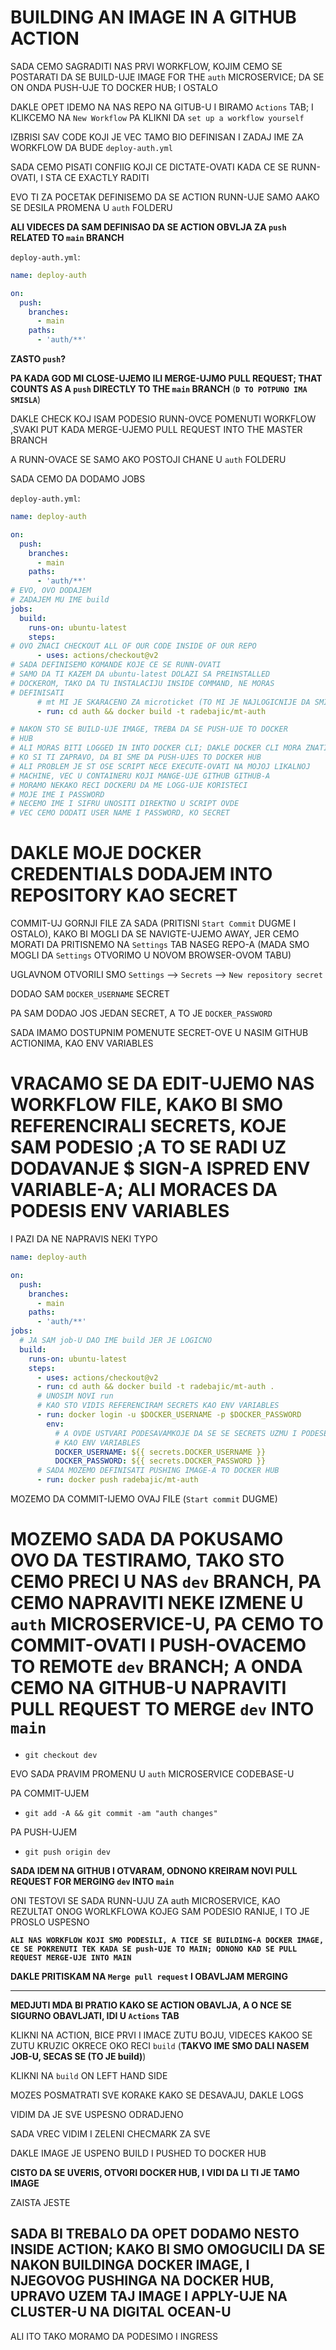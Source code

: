 # BUILDING AN IMAGE IN A GITHUB ACTION

SADA CEMO SAGRADITI NAS PRVI WORKFLOW, KOJIM CEMO SE POSTARATI DA SE BUILD-UJE IMAGE FOR THE `auth` MICROSERVICE; DA SE ON ONDA PUSH-UJE TO DOCKER HUB; I OSTALO

DAKLE OPET IDEMO NA NAS REPO NA GITUB-U I BIRAMO `Actions` TAB; I KLIKCEMO NA `New Workflow` PA KLIKNI DA `set up a workflow yourself`

IZBRISI SAV CODE KOJI JE VEC TAMO BIO DEFINISAN I ZADAJ IME ZA WORKFLOW DA BUDE `deploy-auth.yml`

SADA CEMO PISATI CONFIIG KOJI CE DICTATE-OVATI KADA CE SE RUNN-OVATI, I STA CE EXACTLY RADITI

EVO TI ZA POCETAK DEFINISEMO DA SE ACTION RUNN-UJE SAMO AAKO SE DESILA PROMENA U `auth` FOLDERU

**ALI VIDECES DA SAM DEFINISAO DA SE ACTION OBVLJA ZA `push` RELATED TO `main` BRANCH**

`deploy-auth.yml`:

```yml
name: deploy-auth

on:
  push:
    branches:
      - main
    paths:
      - 'auth/**'
```

**ZASTO `push`?**

**PA KADA GOD MI CLOSE-UJEMO ILI MERGE-UJMO PULL REQUEST; THAT COUNTS AS A `push` DIRECTLY TO THE `main` BRANCH** (**`D TO POTPUNO IMA SMISLA`**)

DAKLE CHECK KOJ ISAM PODESIO RUNN-OVCE POMENUTI WORKFLOW ,SVAKI PUT KADA MERGE-UJEMO PULL REQUEST INTO THE MASTER BRANCH

A RUNN-OVACE SE SAMO AKO POSTOJI CHANE U `auth` FOLDERU

SADA CEMO DA DODAMO JOBS

`deploy-auth.yml`:

```yml
name: deploy-auth

on:
  push:
    branches:
      - main
    paths:
      - 'auth/**'
# EVO, OVO DODAJEM
# ZADAJEM MU IME build
jobs:
  build:
    runs-on: ubuntu-latest
    steps:
# OVO ZNACI CHECKOUT ALL OF OUR CODE INSIDE OF OUR REPO
      - uses: actions/checkout@v2
# SADA DEFINISEMO KOMANDE KOJE CE SE RUNN-OVATI
# SAMO DA TI KAZEM DA ubuntu-latest DOLAZI SA PREINSTALLED 
# DOCKEROM, TAKO DA TU INSTALACIJU INSIDE COMMAND, NE MORAS
# DEFINISATI 
      # mt MI JE SKARACENO ZA microticket (TO MI JE NAJLOGICNIJE DA SMISLIM)      
      - run: cd auth && docker build -t radebajic/mt-auth 

# NAKON STO SE BUILD-UJE IMAGE, TREBA DA SE PUSH-UJE TO DOCKER 
# HUB
# ALI MORAS BITI LOGGED IN INTO DOCKER CLI; DAKLE DOCKER CLI MORA ZNATI
# KO SI TI ZAPRAVO, DA BI SME DA PUSH-UJES TO DOCKER HUB
# ALI PROBLEM JE ST OSE SCRIPT NECE EXECUTE-OVATI NA MOJOJ LIKALNOJ
# MACHINE, VEC U CONTAINERU KOJI MANGE-UJE GITHUB GITHUB-A
# MORAMO NEKAKO RECI DOCKERU DA ME LOGG-UJE KORISTECI
# MOJE IME I PASSWORD
# NECEMO IME I SIFRU UNOSITI DIREKTNO U SCRIPT OVDE
# VEC CEMO DODATI USER NAME I PASSWORD, KO SECRET
```

# DAKLE MOJE DOCKER CREDENTIALS DODAJEM INTO REPOSITORY KAO SECRET

COMMIT-UJ GORNJI FILE ZA SADA (PRITISNI `Start Commit` DUGME I OSTALO), KAKO BI MOGLI DA SE NAVIGTE-UJEMO AWAY, JER CEMO MORATI DA PRITISNEMO NA `Settings` TAB NASEG REPO-A (MADA SMO MOGLI DA `Settings` OTVORIMO U NOVOM BROWSER-OVOM TABU)

UGLAVNOM OTVORILI SMO `Settings` --> `Secrets` --> `New repository secret`

DODAO SAM `DOCKER_USERNAME` SECRET

PA SAM DODAO JOS JEDAN SECRET, A TO JE `DOCKER_PASSWORD`

SADA IMAMO DOSTUPNIM POMENUTE SECRET-OVE U NASIM GITHUB ACTIONIMA, KAO ENV VARIABLES

# VRACAMO SE DA EDIT-UJEMO NAS WORKFLOW FILE, KAKO BI SMO REFERENCIRALI SECRETS, KOJE SAM PODESIO ;A TO SE RADI UZ DODAVANJE $ SIGN-A ISPRED ENV VARIABLE-A; ALI MORACES DA PODESIS ENV VARIABLES

I PAZI DA NE NAPRAVIS NEKI TYPO

```yml
name: deploy-auth

on:
  push:
    branches:
      - main
    paths:
      - 'auth/**'
jobs:
  # JA SAM job-U DAO IME build JER JE LOGICNO
  build:
    runs-on: ubuntu-latest
    steps:
      - uses: actions/checkout@v2   
      - run: cd auth && docker build -t radebajic/mt-auth .
      # UNOSIM NOVI run
      # KAO STO VIDIS REFERENCIRAM SECRETS KAO ENV VARIABLES
      - run: docker login -u $DOCKER_USERNAME -p $DOCKER_PASSWORD
        env:
          # A OVDE USTVARI PODESAVAMKOJE DA SE SE SECRETS UZMU I PODESE
          # KAO ENV VARIABLES
          DOCKER_USERNAME: ${{ secrets.DOCKER_USERNAME }}
          DOCKER_PASSWORD: ${{ secrets.DOCKER_PASSWORD }}
      # SADA MOZEMO DEFINISATI PUSHING IMAGE-A TO DOCKER HUB
      - run: docker push radebajic/mt-auth
```

MOZEMO DA COMMIT-IJEMO OVAJ FILE (`Start commit` DUGME)

# MOZEMO SADA DA POKUSAMO OVO DA TESTIRAMO, TAKO STO CEMO PRECI U NAS `dev` BRANCH, PA CEMO NAPRAVITI NEKE IZMENE U `auth` MICROSERVICE-U, PA CEMO TO COMMIT-OVATI I PUSH-OVACEMO TO REMOTE `dev` BRANCH; A ONDA CEMO NA GITHUB-U NAPRAVITI PULL REQUEST TO MERGE `dev` INTO `main`

- `git checkout dev`

EVO SADA PRAVIM PROMENU U `auth` MICROSERVICE CODEBASE-U

PA COMMIT-UJEM

- `git add -A && git commit -am "auth changes"`

PA PUSH-UJEM

- `git push origin dev`

**SADA IDEM NA GITHUB I OTVARAM, ODNONO KREIRAM NOVI PULL REQUEST FOR MERGING `dev` INTO `main`**

ONI TESTOVI SE SADA RUNN-UJU ZA auth MICROSERVICE, KAO REZULTAT ONOG WORLKFLOWA KOJEG SAM PODESIO RANIJE, I TO JE PROSLO USPESNO

**`ALI NAS WORKFLOW KOJI SMO PODESILI, A TICE SE BUILDING-A DOCKER IMAGE, CE SE POKRENUTI TEK KADA SE push-UJE TO MAIN; ODNONO KAD SE PULL REQUEST MERGE-UJE INTO MAIN`**

**DAKLE PRITISKAM NA `Merge pull request` I OBAVLJAM MERGING**

***

**MEDJUTI MDA BI PRATIO KAKO SE ACTION OBAVLJA, A O NCE SE SIGURNO OBAVLJATI, IDI U `Actions` TAB**

KLIKNI NA ACTION, BICE PRVI I IMACE ZUTU BOJU, VIDECES KAKOO SE ZUTU KRUZIC OKRECE OKO RECI `build` (**TAKVO IME SMO DALI NASEM JOB-U, SECAS SE (TO JE build)**)

KLIKNI NA `build` ON LEFT HAND SIDE

MOZES POSMATRATI SVE KORAKE KAKO SE DESAVAJU, DAKLE LOGS

VIDIM DA JE SVE USPESNO ODRADJENO

SADA VREC VIDIM I ZELENI CHECMARK ZA SVE

DAKLE IMAGE JE USPENO BUILD I PUSHED TO DOCKER HUB

**CISTO DA SE UVERIS, OTVORI DOCKER HUB, I VIDI DA LI TI JE TAMO IMAGE**

ZAISTA JESTE

## SADA BI TREBALO DA OPET DODAMO NESTO INSIDE ACTION; KAKO BI SMO OMOGUCILI DA SE NAKON BUILDINGA DOCKER IMAGE, I NJEGOVOG PUSHINGA NA DOCKER HUB, UPRAVO UZEM TAJ IMAGE I APPLY-UJE NA CLUSTER-U NA DIGITAL OCEAN-U

ALI ITO TAKO MORAMO DA PODESIMO I INGRESS


